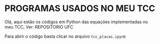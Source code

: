 # PROGRAMAS USADOS NO MEU TCC

Olá, aqui estão os códigos em Python das equações implementadas no meu TCC, 
Ver: REPOSITORIO UFC

Para abrir o código basta clicar no arquivo `tcc_placas.ipynb`



